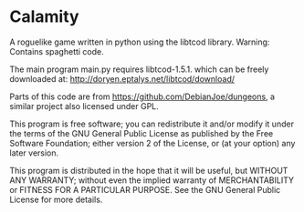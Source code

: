 # Calamity
A roguelike game written in python using the libtcod library.  Warning: Contains spaghetti code.

The main program main.py requires
libtcod-1.5.1. which can be freely downloaded at:
http://doryen.eptalys.net/libtcod/download/

Parts of this code are from https://github.com/DebianJoe/dungeons, a similar project also licensed under GPL.

This program is free software; you can redistribute it and/or
modify it under the terms of the GNU General Public License
as published by the Free Software Foundation; either version 2
of the License, or (at your option) any later version.

This program is distributed in the hope that it will be useful,
but WITHOUT ANY WARRANTY; without even the implied warranty of
MERCHANTABILITY or FITNESS FOR A PARTICULAR PURPOSE.  See the
GNU General Public License for more details.

